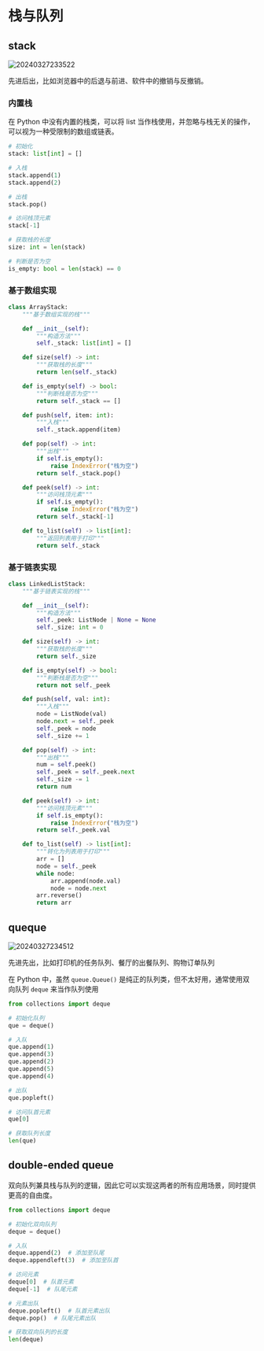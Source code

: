 # 栈与队列

## stack

![20240327233522](https://image.zuoright.com/20240327233522.png)

先进后出，比如浏览器中的后退与前进、软件中的撤销与反撤销。

### 内置栈

在 Python 中没有内置的栈类，可以将 list 当作栈使用，并忽略与栈无关的操作，可以视为一种受限制的数组或链表。

```python
# 初始化
stack: list[int] = []

# 入栈
stack.append(1)
stack.append(2)

# 出栈
stack.pop()

# 访问栈顶元素
stack[-1]

# 获取栈的长度
size: int = len(stack)

# 判断是否为空
is_empty: bool = len(stack) == 0
```

### 基于数组实现

```python
class ArrayStack:
    """基于数组实现的栈"""

    def __init__(self):
        """构造方法"""
        self._stack: list[int] = []

    def size(self) -> int:
        """获取栈的长度"""
        return len(self._stack)

    def is_empty(self) -> bool:
        """判断栈是否为空"""
        return self._stack == []

    def push(self, item: int):
        """入栈"""
        self._stack.append(item)

    def pop(self) -> int:
        """出栈"""
        if self.is_empty():
            raise IndexError("栈为空")
        return self._stack.pop()

    def peek(self) -> int:
        """访问栈顶元素"""
        if self.is_empty():
            raise IndexError("栈为空")
        return self._stack[-1]

    def to_list(self) -> list[int]:
        """返回列表用于打印"""
        return self._stack
```

### 基于链表实现

```python
class LinkedListStack:
    """基于链表实现的栈"""

    def __init__(self):
        """构造方法"""
        self._peek: ListNode | None = None
        self._size: int = 0

    def size(self) -> int:
        """获取栈的长度"""
        return self._size

    def is_empty(self) -> bool:
        """判断栈是否为空"""
        return not self._peek

    def push(self, val: int):
        """入栈"""
        node = ListNode(val)
        node.next = self._peek
        self._peek = node
        self._size += 1

    def pop(self) -> int:
        """出栈"""
        num = self.peek()
        self._peek = self._peek.next
        self._size -= 1
        return num

    def peek(self) -> int:
        """访问栈顶元素"""
        if self.is_empty():
            raise IndexError("栈为空")
        return self._peek.val

    def to_list(self) -> list[int]:
        """转化为列表用于打印"""
        arr = []
        node = self._peek
        while node:
            arr.append(node.val)
            node = node.next
        arr.reverse()
        return arr
```

## queque

![20240327234512](https://image.zuoright.com/20240327234512.png)

先进先出，比如打印机的任务队列、餐厅的出餐队列、购物订单队列

在 Python 中，虽然 `queue.Queue()` 是纯正的队列类，但不太好用，通常使用双向队列 `deque` 来当作队列使用

```python
from collections import deque

# 初始化队列
que = deque()

# 入队
que.append(1)
que.append(3)
que.append(2)
que.append(5)
que.append(4)

# 出队
que.popleft()

# 访问队首元素
que[0]

# 获取队列长度
len(que)
```

## double-ended queue

双向队列兼具栈与队列的逻辑，因此它可以实现这两者的所有应用场景，同时提供更高的自由度。

```python
from collections import deque

# 初始化双向队列
deque = deque()

# 入队
deque.append(2)  # 添加至队尾
deque.appendleft(3)  # 添加至队首

# 访问元素
deque[0]  # 队首元素
deque[-1]  # 队尾元素

# 元素出队
deque.popleft()  # 队首元素出队
deque.pop()  # 队尾元素出队

# 获取双向队列的长度
len(deque)
```
